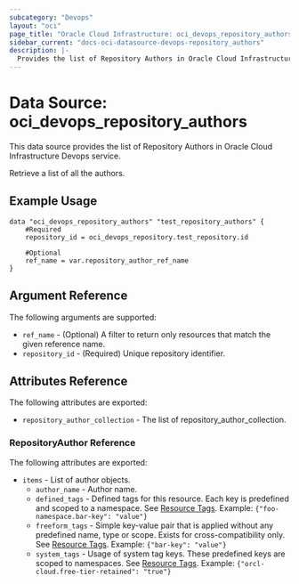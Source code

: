 ```yaml
---
subcategory: "Devops"
layout: "oci"
page_title: "Oracle Cloud Infrastructure: oci_devops_repository_authors"
sidebar_current: "docs-oci-datasource-devops-repository_authors"
description: |-
  Provides the list of Repository Authors in Oracle Cloud Infrastructure Devops service
---
```


# Data Source: oci_devops_repository_authors
This data source provides the list of Repository Authors in Oracle Cloud Infrastructure Devops service.

Retrieve a list of all the authors.


## Example Usage

```hcl
data "oci_devops_repository_authors" "test_repository_authors" {
	#Required
	repository_id = oci_devops_repository.test_repository.id

	#Optional
	ref_name = var.repository_author_ref_name
}
```

## Argument Reference

The following arguments are supported:

* `ref_name` - (Optional) A filter to return only resources that match the given reference name.
* `repository_id` - (Required) Unique repository identifier.


## Attributes Reference

The following attributes are exported:

* `repository_author_collection` - The list of repository_author_collection.

### RepositoryAuthor Reference

The following attributes are exported:

* `items` - List of author objects.
	* `author_name` - Author name.
	* `defined_tags` - Defined tags for this resource. Each key is predefined and scoped to a namespace. See [Resource Tags](https://docs.cloud.oracle.com/iaas/Content/General/Concepts/resourcetags.htm). Example: `{"foo-namespace.bar-key": "value"}`
	* `freeform_tags` - Simple key-value pair that is applied without any predefined name, type or scope. Exists for cross-compatibility only.  See [Resource Tags](https://docs.cloud.oracle.com/iaas/Content/General/Concepts/resourcetags.htm). Example: `{"bar-key": "value"}`
	* `system_tags` - Usage of system tag keys. These predefined keys are scoped to namespaces. See [Resource Tags](https://docs.cloud.oracle.com/iaas/Content/General/Concepts/resourcetags.htm). Example: `{"orcl-cloud.free-tier-retained": "true"}`

